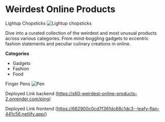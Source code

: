 # Weirdest Online Products

Lightup Chopsticks
![Lightup chopsticks](https://m.media-amazon.com/images/I/81ABckNfDjL._AC_SL1500_.jpg)

 Dive into a curated collection of the weirdest and most unusual products across various categories. From mind-boggling gadgets to eccentric fashion statements and peculiar culinary creations in online.

 **Categories**

 * Gadgets
 * Fashion
 * Food

Finger Pens
 ![Pen](https://img.buzzfeed.com/buzzfeed-static/static/2023-08/8/11/asset/72e4e3c81056/sub-buzz-1053-1691494176-1.jpg?downsize=600:*&output-format=auto&output-quality=auto)
 
 Deployed Link backend
 (https://s60-weirdest-online-products-2.onrender.com/ping)


Deployed Link frontend
(https://662900c0cd7f361dc68c1dc3--leafy-flan-441c56.netlify.app/)